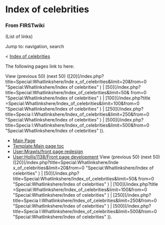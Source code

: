# Index of celebrities

### From FIRSTwiki

(List of links)

Jump to: navigation, search

&lt; [Index of celebrities](/index.php?title=Index_of_celebrities&redirect=no
"Index of celebrities" )  

The following pages link to here:

View (previous 50) (next 50) ([20](/index.php?title=Special:Whatlinkshere/Inde
x_of_celebrities&limit=20&from=0 "Special:Whatlinkshere/Index of celebrities"
) | [50](/index.php?title=Special:Whatlinkshere/Index_of_celebrities&limit=50&
from=0 "Special:Whatlinkshere/Index of celebrities" ) | [100](/index.php?title
=Special:Whatlinkshere/Index_of_celebrities&limit=100&from=0
"Special:Whatlinkshere/Index of celebrities" ) | [250](/index.php?title=Specia
l:Whatlinkshere/Index_of_celebrities&limit=250&from=0
"Special:Whatlinkshere/Index of celebrities" ) | [500](/index.php?title=Specia
l:Whatlinkshere/Index_of_celebrities&limit=500&from=0
"Special:Whatlinkshere/Index of celebrities" )).

  * [Main Page](Main_Page "Main Page" )
  * [Template:Main page toc](Template:Main_page_toc "Template:Main page toc" )
  * [User:Mrawls/front page redesign](User:Mrawls/front_page_redesign "User:Mrawls/front page redesign" )
  * [User:Hollis1138/Front page development](User:Hollis1138/Front_page_development "User:Hollis1138/Front page development" )
View (previous 50) (next 50) ([20](/index.php?title=Special:Whatlinkshere/Inde
x_of_celebrities&limit=20&from=0 "Special:Whatlinkshere/Index of celebrities"
) | [50](/index.php?title=Special:Whatlinkshere/Index_of_celebrities&limit=50&
from=0 "Special:Whatlinkshere/Index of celebrities" ) | [100](/index.php?title
=Special:Whatlinkshere/Index_of_celebrities&limit=100&from=0
"Special:Whatlinkshere/Index of celebrities" ) | [250](/index.php?title=Specia
l:Whatlinkshere/Index_of_celebrities&limit=250&from=0
"Special:Whatlinkshere/Index of celebrities" ) | [500](/index.php?title=Specia
l:Whatlinkshere/Index_of_celebrities&limit=500&from=0
"Special:Whatlinkshere/Index of celebrities" )).

